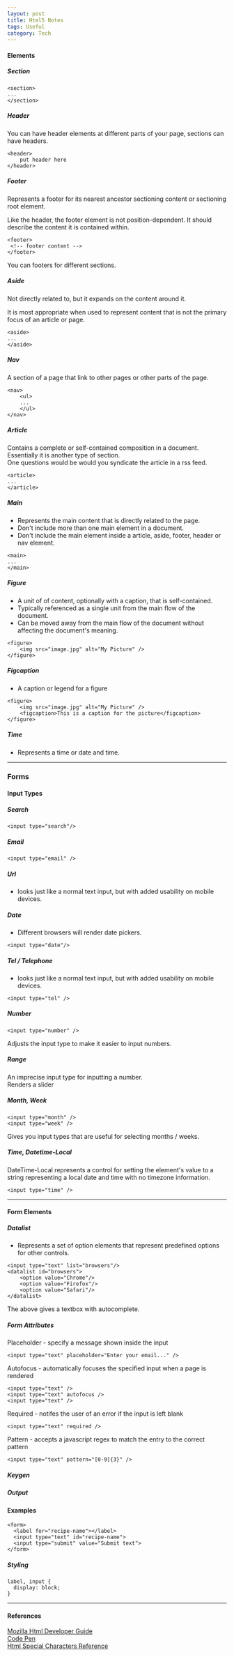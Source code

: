 ```yaml
---
layout: post
title: Html5 Notes
tags: Useful
category: Tech
---
```

#### Elements ####

##### Section #####

~~~
<section>
...
</section>
~~~

##### Header #####

You can have header elements at different parts of your page, sections can have headers.

~~~
<header>
    put header here
</header>
~~~

##### Footer #####

Represents a footer for its nearest ancestor sectioning content or sectioning root element.

Like the header, the footer element is not position-dependent. It should describe the content it is contained within.

~~~
<footer>
 <!-- footer content -->
</footer>
~~~

You can footers for different sections.

##### Aside #####

Not directly related to, but it expands on the content around it.

It is most appropriate when used to represent content that is not the primary focus of an article or page.

~~~
<aside>
...
</aside>
~~~

##### Nav #####

A section of a page that link to other pages or other parts of the page.

~~~
<nav>
    <ul>
    ...
    </ul>
</nav>
~~~

##### Article #####

Contains a complete or self-contained composition in a document.  
Essentially it is another type of section.  
One questions would be would you syndicate the article in a rss feed.

~~~
<article>
...
</article>
~~~

##### Main #####

- Represents the main content that is directly related to the page.  
- Don't include more than one main element in a document.  
- Don't include the main element inside a article, aside, footer, header or nav element.  

~~~
<main>
...
</main>
~~~

##### Figure #####

- A unit of of content, optionally with a caption, that is self-contained.
- Typically referenced as a single unit from the main flow of the document.
- Can be moved away from the main flow of the document without affecting the document's meaning.

~~~
<figure>
    <img src="image.jpg" alt="My Picture" />
</figure>
~~~

##### Figcaption #####

- A caption or legend for a figure  

~~~
<figure>
    <img src="image.jpg" alt="My Picture" />
    <figcaption>This is a caption for the picture</figcaption>
</figure>
~~~

##### Time #####

- Represents a time or date and time.

------------------------------------------------------------------------------------------------

### Forms ###

#### Input Types ####

##### Search #####

~~~
<input type="search"/>
~~~

##### Email #####

~~~
<input type="email" />
~~~

##### Url #####

- looks just like a normal text input, but with added usability on mobile devices.

##### Date #####

- Different browsers will render date pickers.

~~~
<input type="date"/>
~~~

##### Tel / Telephone #####

- looks just like a normal text input, but with added usability on mobile devices.

~~~
<input type="tel" />
~~~

##### Number #####

~~~
<input type="number" />
~~~

Adjusts the input type to make it easier to input numbers.

##### Range #####

An imprecise input type for inputting a number.  
Renders a slider 

##### Month, Week #####

~~~
<input type="month" />  
<input type="week" />  
~~~

Gives you input types that are useful for selecting months / weeks.

##### Time, Datetime-Local #####

DateTime-Local represents a control for setting the element's value to a string representing a local date and time with no timezone information.  

~~~
<input type="time" />  
~~~

------------------------------------------------------------------------------------------------

#### Form Elements ####

##### Datalist #####

- Represents a set of option elements that represent predefined options for other controls.

~~~
<input type="text" list="browsers"/>
<datalist id="browsers">
    <option value="Chrome"/>
    <option value="Firefox"/>
    <option value="Safari"/>
</datalist>
~~~

The above gives a textbox with autocomplete.

##### Form Attributes #####

Placeholder - specify a message shown inside the input  

~~~
<input type="text" placeholder="Enter your email..." />
~~~

Autofocus - automatically focuses the specified input when a page is rendered  

~~~
<input type="text" />
<input type="text" autofocus />
<input type="text" />
~~~

Required - notifes the user of an error if the input is left blank  

~~~
<input type="text" required />
~~~

Pattern - accepts a javascript regex to match the entry to the correct pattern

~~~
<input type="text" pattern="[0-9]{3}" />  
~~~


##### Keygen #####

##### Output #####

#### Examples ####

~~~
<form>
  <label for="recipe-name"></label>
  <input type="text" id="recipe-name">
  <input type="submit" value="Submit text">
</form>
~~~

##### Styling #####

~~~
label, input {
  display: block;
}
~~~

------------------------------------------------------------------------------------------------

#### References ####

[Mozilla Html Developer Guide](https://developer.mozilla.org/en-US/docs/Web/Guide/HTML)  
[Code Pen](http://codepen.io/)  
[Html Special Characters Reference](https://www.utexas.edu/learn/html/spchar.html)  
